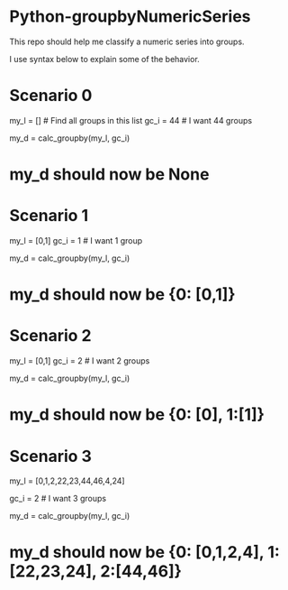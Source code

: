# Python-groupbyNumericSeries

This repo should help me classify a numeric series into groups.

I use syntax below to explain some of the behavior.

# Scenario 0
my_l = [] # Find all groups in this list
gc_i = 44 # I want 44 groups

my_d = calc_groupby(my_l, gc_i)

# my_d should now be None

# Scenario 1
my_l = [0,1]
gc_i = 1 # I want 1 group

my_d = calc_groupby(my_l, gc_i)

# my_d should now be {0: [0,1]}


# Scenario 2
my_l = [0,1]
gc_i = 2 # I want 2 groups

my_d = calc_groupby(my_l, gc_i)

# my_d should now be {0: [0], 1:[1]}


# Scenario 3
my_l = [0,1,2,22,23,44,46,4,24]

gc_i = 2 # I want 3 groups

my_d = calc_groupby(my_l, gc_i)

# my_d should now be {0: [0,1,2,4], 1:[22,23,24], 2:[44,46]}


